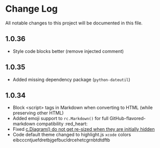 # Change Log

All notable changes to this project will be documented in this file.

## 1.0.36

- Style code blocks better (remove injected comment)

## 1.0.35

- Added missing dependency package (`python-dateutil`)


## 1.0.34

- Block \<script\> tags in Markdown when converting to HTML (while preserving other HTML)
- Added emoji support to `rc.Markdown()` for full GitHub-flavored-markdown compatibility :red_heart:
- Fixed [c.Diagram() do not get re-sized when they are initially hidden](https://github.com/darenr/report_creator/issues/13)
- Code default theme changed to highlight.js `xcode` colors
eibcccntjuefdretbjgefbucldrcehetcgrnbtdtdftb

